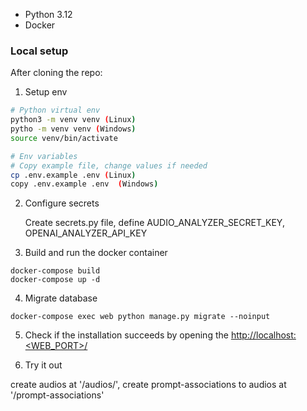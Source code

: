 
- Python 3.12
- Docker  

### Local setup

After cloning the repo:

1. Setup env

```bash
# Python virtual env
python3 -m venv venv (Linux)
pytho -m venv venv (Windows)
source venv/bin/activate
```

```bash
# Env variables
# Copy example file, change values if needed
cp .env.example .env (Linux)
copy .env.example .env  (Windows)
```

2. Configure secrets

   Create secrets.py file, 
   define AUDIO_ANALYZER_SECRET_KEY, OPENAI_ANALYZER_API_KEY

3. Build and run the docker container

```
docker-compose build
docker-compose up -d
```

4. Migrate database

```
docker-compose exec web python manage.py migrate --noinput
```

5. Check if the installation succeeds by opening the [http://localhost:<WEB_PORT>/]() 

6. Try it out

create audios at '/audios/', create prompt-associations to audios at '/prompt-associations'


